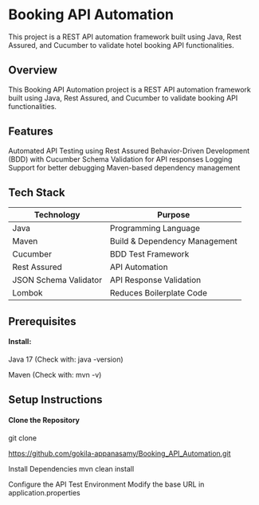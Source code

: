 
# Booking API Automation

This project is a REST API automation framework built using Java, Rest Assured, and Cucumber to validate hotel booking API functionalities.

 
## Overview

This Booking API Automation project is a REST API automation framework built using Java, Rest Assured, and Cucumber to validate booking API functionalities.
## Features

Automated API Testing using Rest Assured Behavior-Driven Development (BDD) with Cucumber Schema Validation for API responses Logging Support for better debugging Maven-based dependency management


## Tech Stack

| Technology             | Purpose                                                                |
| ----------------- | ------------------------------------------------------------------ |
| Java | Programming Language |
| Maven | Build & Dependency Management|
| Cucumber | BDD Test Framework|
| Rest Assured | API Automation |
| JSON Schema Validator | API Response Validation |
| Lombok | Reduces Boilerplate Code |

## Prerequisites

#### Install:
Java 17 (Check with: java -version)

Maven (Check with: mvn -v)
## Setup Instructions

#### Clone the Repository
git clone 

https://github.com/gokila-appanasamy/Booking_API_Automation.git


Install Dependencies mvn clean install

Configure the API Test Environment Modify the base URL in application.properties

